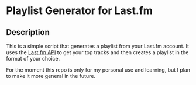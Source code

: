 # Playlist Generator for Last.fm

## Description

This is a simple script that generates a playlist from your Last.fm account. It uses the [Last.fm API](https://www.last.fm/api) to get your top tracks and then creates a playlist in the format of your choice.

For the moment this repo is only for my personal use and learning, but I plan to make it more general in the future.